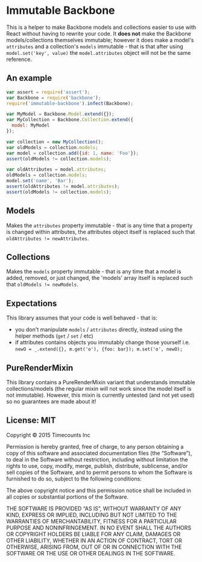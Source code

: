 Immutable Backbone
==================

This is a helper to make Backbone models and collections easier to use
with React without having to rewrite your code. It **does not** make the
Backbone models/collections themselves immutable; however it does make a
model's `attributes` and a collection's `models` immutable - that is
that after using `model.set('key', value)` the `model.attributes` object
will not be the same reference.

An example
----------

```js
var assert = require('assert');
var Backbone = require('backbone');
require('immutable-backbone').infect(Backbone);

var MyModel = Backbone.Model.extend({});
var MyCollection = Backbone.Collection.extend({
  model: MyModel
});

var collection = new MyCollection();
var oldModels = collection.models;
var model = collection.add({id: 1, name: 'Foo'});
assert(oldModels != collection.models);

var oldAttributes = model.attributes;
oldModels = collection.models;
model.set('name', 'Bar');
assert(oldAttributes != model.attributes);
assert(oldModels != collection.models);
```

Models
------

Makes the `attributes` property immutable - that is any time that a
property is changed within attributes, the attributes object itself is
replaced such that `oldAttributes != newAttributes`.

Collections
-----------

Makes the `models` property immutable - that is any time that a model is
added, removed, or just changed, the 'models' array itself is replaced
such that `oldModels != newModels`.

Expectations
------------

This library assumes that your code is well behaved - that is:

- you don't manipulate `models` / `attributes` directly, instead using the
  helper methods (`get` / `set` / etc)
- if attributes contains objects you immutably change those yourself
  i.e. `newO = _.extend({}, m.get('o'), {foo: bar}); m.set('o', newO);`

PureRenderMixin
---------------

This library contains a PureRenderMixin variant that understands
immutable collections/models (the regular mixin will not work since the
model itself is not immutable). However, this mixin is currently
untested (and not yet used) so no guarantees are made about it!


License: MIT
------------

Copyright © 2015 Timecounts Inc

Permission is hereby granted, free of charge, to any person obtaining a
copy of this software and associated documentation files (the
“Software”), to deal in the Software without restriction, including
without limitation the rights to use, copy, modify, merge, publish,
distribute, sublicense, and/or sell copies of the Software, and to
permit persons to whom the Software is furnished to do so, subject to
the following conditions:

The above copyright notice and this permission notice shall be included
in all copies or substantial portions of the Software.

THE SOFTWARE IS PROVIDED “AS IS”, WITHOUT WARRANTY OF ANY KIND, EXPRESS
OR IMPLIED, INCLUDING BUT NOT LIMITED TO THE WARRANTIES OF
MERCHANTABILITY, FITNESS FOR A PARTICULAR PURPOSE AND NONINFRINGEMENT.
IN NO EVENT SHALL THE AUTHORS OR COPYRIGHT HOLDERS BE LIABLE FOR ANY
CLAIM, DAMAGES OR OTHER LIABILITY, WHETHER IN AN ACTION OF CONTRACT,
TORT OR OTHERWISE, ARISING FROM, OUT OF OR IN CONNECTION WITH THE
SOFTWARE OR THE USE OR OTHER DEALINGS IN THE SOFTWARE.
